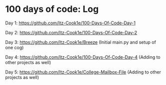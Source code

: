 # 100 days of code: Log

Day 1: https://github.com/Itz-Cook1e/100-Days-Of-Code-Day-1

Day 2: https://github.com/Itz-Cook1e/100-Days-Of-Code-Day-2

Day 3: https://github.com/Itz-Cook1e/Breeze (Initial main.py and setup of one cog)

Day 4: https://github.com/Itz-Cook1e/100-Days-Of-Code-Day-4 (Adding to other projects as well)

Day 5: https://github.com/Itz-Cook1e/College-Mailbox-File (Adding to other projects as well)
